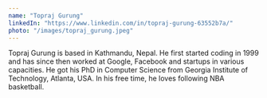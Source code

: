 ```yaml
---
name: "Topraj Gurung"
linkedIn: "https://www.linkedin.com/in/topraj-gurung-63552b7a/"
photo: "/images/topraj_gurung.jpeg"
---
```


Topraj Gurung is based in Kathmandu, Nepal. He first started coding in 1999 and has since then worked at Google, Facebook and startups in various capacities. He got his PhD in Computer Science from Georgia Institute of Technology, Atlanta, USA. In his free time, he loves following NBA basketball.
